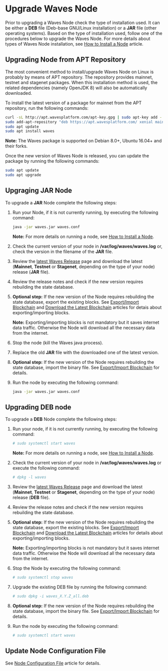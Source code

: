 # Upgrade Waves Node

Prior to upgrading a Waves Node check the type of installation used. It can be either a **DEB** file (Deb-base GNU/Linux installation) or a **JAR** file (other operating systems). Based on the type of installation used, follow one of the procedures below to upgrade the Waves Node. For more details about types of Waves Node installation, see [How to Install a Node](/en/waves-node/how-to-install-a-node/how-to-install-a-node) article.

## Upgrading Node from APT Repository

The most convenient method to install/upgrade Waves Node on Linux is probably by means of APT repository. The repository provides mainnet, testnet and stagenet packages.
When this installation method is used, the related dependencies (namely OpenJDK 8) will also be automatically downloaded.

To install the latest version of a package for mainnet from the APT repository, run the following commands:

```bash
curl -sL http://apt.wavesplatform.com/apt-key.gpg | sudo apt-key add -
sudo add-apt-repository "deb https://apt.wavesplatform.com/ xenial mainnet"
sudo apt update
sudo apt install waves
```

**Note:** The Waves package is supported on Debian 8.0+, Ubuntu 16.04+ and their forks.

Once the new version of Waves Node is released, you can update the package by running the following commands:

```bash
sudo apt update
sudo apt upgrade
```

## Upgraging JAR Node

To upgrade a **JAR** Node complete the following steps:

1. Run your Node, if it is not currently running, by executing the following command:

   ```bash
   java -jar waves.jar waves.conf
   ```

   **Note:** For more details on running a node, see [How to Install a Node](/en/waves-node/how-to-install-a-node/how-to-install-a-node).

2. Check the current version of your node in **/var/log/waves/waves.log** or, check the version in the filename of the **JAR** file.
3. Review the [latest Waves Release](https://github.com/wavesplatform/Waves/releases) page and download the latest (**Mainnet**, **Testnet** or **Stagenet**, depending on the type of your node) release (**JAR** file).
4. Review the release notes and check if the new version requires rebuilding the state database.
5. **Optional step:** If the new version of the Node requires rebuilding the state database, export the existing blocks.
See [Export/Import Blockchain](/en/waves-node/options-for-getting-actual-blockchain/import-from-the-blockchain) and [Download the Latest Blockchain](/en/waves-node/options-for-getting-actual-blockchain/state-downloading-and-applying) articles for detais about exporting/importing blocks.

   **Note:** Exporting/importing blocks is not mandatory but it saves internet data traffic. Otherwise the Node will download all the necessary data from the internet.

6. Stop the node (kill the Waves java process).

7. Replace the old **JAR** file with the downloaded one of the latest version.

8. **Optional step:** If the new version of the Node requires rebuilding the state database, import the binary file. See [Export/Import Blockchain](/en/waves-node/options-for-getting-actual-blockchain/import-from-the-blockchain) for details.

9. Run the node by executing the following command:

   ```bash
   java -jar waves.jar waves.conf
   ```

## Upgrading DEB node

To upgrade a **DEB** Node complete the following steps:

1. Run your node, if it is not currently running, by executing the following command:

   ```bash
   # sudo systemctl start waves
   ```

   **Note:** For more details on running a node, see [How to Install a Node](/en/waves-node/how-to-install-a-node/how-to-install-a-node).

2. Check the current version of your node in **/var/log/waves/waves.log** or execute the following command:

   ```bash
   # dpkg -l waves
   ```

3. Review the [latest Waves Release](https://github.com/wavesplatform/Waves/releases) page and download the latest (**Mainnet**, **Testnet** or **Stagenet**, depending on the type of your node) release (**DEB** file).
4. Review the release notes and check if the new version requires rebuilding the state database.
5. **Optional step:** If the new version of the Node requires rebuilding the state database, export the existing blocks.
See [Export/Import Blockchain](/en/waves-node/options-for-getting-actual-blockchain/import-from-the-blockchain) and [Download the Latest Blockchain](/en/waves-node/options-for-getting-actual-blockchain/state-downloading-and-applying) articles for details about exporting/importing blocks.

   **Note:** Exporting/importing blocks is not mandatory but it saves internet data traffic. Otherwise the Node will download all the necessary data from the internet.

6. Stop the Node by executing the following command:

   ```bash
   # sudo systemctl stop waves
   ```

7. Upgrade the existing DEB file by running the following command:

   ```bash
   # sudo dpkg -i waves_X.Y.Z_all.deb
   ```

8. **Optional step:** If the new version of the Node requires rebuilding the state database, import the binary file. See [Export/Import Blockchain](/en/waves-node/options-for-getting-actual-blockchain/import-from-the-blockchain) for details.

9. Run the node by executing the following command:

   ```bash
   # sudo systemctl start waves
   ```

## Update Node Configuration File

See [Node Configuration File](/en/waves-node/node-configuration) article for details.
